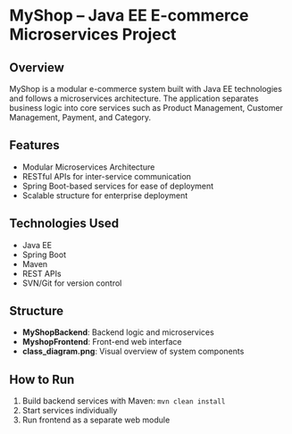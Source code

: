 # MyShop – Java EE E-commerce Microservices Project

## Overview
MyShop is a modular e-commerce system built with Java EE technologies and follows a microservices architecture. The application separates business logic into core services such as Product Management, Customer Management, Payment, and Category.

## Features
- Modular Microservices Architecture
- RESTful APIs for inter-service communication
- Spring Boot-based services for ease of deployment
- Scalable structure for enterprise deployment

## Technologies Used
- Java EE
- Spring Boot
- Maven
- REST APIs
- SVN/Git for version control

## Structure
- **MyShopBackend**: Backend logic and microservices
- **MyshopFrontend**: Front-end web interface
- **class_diagram.png**: Visual overview of system components

## How to Run
1. Build backend services with Maven: `mvn clean install`
2. Start services individually
3. Run frontend as a separate web module
